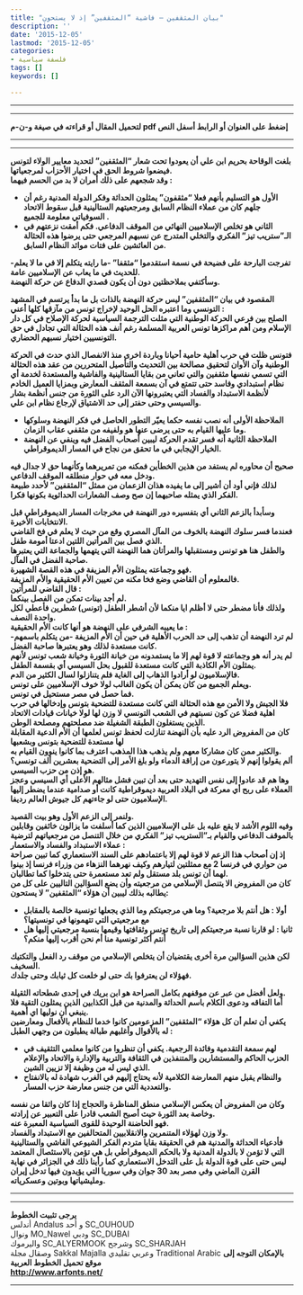 ```yaml
---
title: "بيان المثقفين – فاشية “المثقفين” إذ لا يستحون"
description: ''
date: '2015-12-05'
lastmod: '2015-12-05'
categories:
- فلسفة سياسية
tags: []
keywords: []

---
```

---

---

**لتحميل المقال أو قراءته في صيغة و-ن-م pdf إضغط على العنوان أو الرابط أسفل النص**

---



---

**بلغت الوقاحة بحريم ابن علي أن يعودوا تحت شعار “المثقفين” لتحديد معايير الولاء لتونس فيضعوا شروط الحق في اختيار الأحزاب لمرجعياتها.  
وقد شجعهم على ذلك أمران لا بد من الحسم فيهما :**

* **الأول هو التسليم بأنهم فعلا “مثقفون” يمثلون الحداثة وفكر الدولة المدنية رغم أن جلهم كان من عملاء النظام السابق ومرجعيتهم الستالينية قبل سقوط الاتحاد السوفياتي معلومة للجميع .**
* **الثاني هو تخلص الإسلاميين النهائي من الموقف الدفاعي. فكم أمقت نزعتهم في الـ”ستريب تيز” الفكري والتخلي المتدرج عن نسبهم المرجعي حتى يرضوا هذه الحثالة من العائشين على فتات موائد النظام السابق.**

**تفرجت البارحة على فضيحة في نسمة استقدموا “مثقفا” -ما رايته يتكلم إلا في ما لا يعلم- للحديث في ما يعاب عن الإسلاميين عامة.  
وسأكتفي بملاحظتين دون أن يكون قصدي الدفاع عن حركة النهضة.**

**المقصود في بيان “المثقفين” ليس حركة النهضة بالذات بل ما بدأ يرتسم في المشهد التونسي وما اعتبره الحل الوحيد لإخراج تونس من مآزقها كلها أعني :  
الصلح بين فرعي الحركة الوطنية التي مثلت الترجمة السياسية لحركة الإصلاح في كل دار الإسلام ومن أهم مراكزها تونس العربية المسلمة رغم أنف هذه الحثالة التي تجادل في حق التونسيين اختيار نسبهم الحضاري.**

**فتونس ظلت في حرب أهلية حامية أحيانا وباردة اخرى منذ الانفصال الذي حدث في الحركة الوطنية وآن الأوان لتحقيق مصالحة بين التحديث والتأصيل المتحررين من عقد هذه الحثالة التي تسمي نفسها مثقفين والتي تعاني من بقايا الستالينية والفاشية والمستعدة لخدمة أي نظام استبدادي وفاسد حتى تتمتع في آن بسمعة المثقف المعارض وبمزايا العميل الخادم لأنظمة الاستبداد والفساد التي يعتبرونها الآن الرد على الثورة من جنس أنظمة بشار والسيسي وحتى حفتر إلى حد الاشتياق لإرجاع نظام ابن علي.**

* **الملاحظة الأولى أنه نصب نفسه حكما يعيّر التطور الحاصل في فكر النهضة وسلوكها وما عليها القيام به حتى يرضى عنها هو ولفيفه من مثقفي عقاب الزمان.**
* **الملاحظة الثانية أنه فسر تقدم الحركة ليبين أصحاب الفضل فيه وينفي عن النهضة الخيار الإيجابي في ما تحقق من نجاح في المسار الديموقراطي.**

**صحيح أن محاوره لم يستفد من هذين الخطأين فمكنه من تمريرهما وكأنهما حق لا جدال فيه ودخل معه في حوار منطلقه الموقف الدفاعي.  
لذلك فإني أود أن أشير إلى ما يفيده هذان الزعمان من ممثل “المثقفين” لأحدد طبيعة الفكر الذي يمثله صاحبهما إن صح وصف الشعارات الحداثوية بكونها فكرا.**

**وسأبدأ بالزعم الثاني أي بتفسيره دور النهضة في مخرجات المسار الديموقراطي قبل الانتخابات الأخيرة.  
فعندما فسر سلوك النهضة بالخوف من المآل المصري وقع من حيث لا يعلم في فخ القاضي الذي فصل بين المرأتين اللتين ادعتا أمومة طفل.  
والطفل هنا هو تونس ومستقبلها والمرأتان هما النهضة التي يتهمها والجماعة التي يعتبرها صاحبة الفضل في المآل.  
فهو وجماعته يمثلون الأم المزيفة في هذه القصة الشهيرة.  
فالمعلوم أن القاضي وضع فخا مكنه من تعيين الأم الحقيقية والأم المزيفة.  
قال القاضي للمرأتين :  
لم أجد بينات تمكن من الفصل بينكما.  
ولذلك فأنا مضطر حتى لا أظلم ايا منكما لأن أشطر الطفل (تونس) شطرين فأعطي لكل واحدة النصف.  
ما يعيبه الشرفي على النهضة هو أنها كانت الأم الحقيقية :  
لم ترد النهضة أن تذهب إلى حد الحرب الأهلية في حين أن الأم المزيفة -من يتكلم باسمهم- كانت مستعدة لذلك وهو يعتبرها صاحبة الفضل.  
لم يدر أنه هو وجماعته لا قوة لهم إلا ما يستمدونه من خيانة الثورة وخيانة شعب تونس لأنهم يمثلون الأم الكاذبة التي كانت مستعدة للقبول بحل السيسي أي بقسمة الطفل.  
فالإسلاميون لو أرادوا الذهاب إلى الغاية فلم يتنازلوا لسال الكثير من الدم.  
ويعلم الجميع من كان يمكن أن يكون الغالب لولا خوف الإسلاميين على تونس.  
فما حصل في مصر مستحيل في تونس.  
فلا الجيش ولا الأمن مع هذه الحثالة التي كانت مستعدة للتضحية بتونس وإدخالها في حرب اهلية فضلا عن كون نسبتهم في الشعب التونسي لا وزن لها لولا خيانات قيادات الاتحاد الذين يستغلون الطبقة الشغيلة ضد مصلحتهم ومصلحة الوطن.  
كان من المفروض الرد عليه بأن النهضة تنازلت لحفظ تونس لعلمها أن الأم الدعية المقابلة لها مستعدة للتضحية بتونس وبشعبها  
والكثير ممن كان مشاركا معهم ولم يذهب هذا المذهب اعترف بما كانوا ينوون القيام به.  
ألم يقولوا إنهم لا يتورعون من إراقة الدماء ولو بلغ الأمر إلى التضحية بعشرين ألف تونسي؟  
هو إذن من حزب السيسي.  
وها هم قد عادوا إلى نفس التهديد حتى بعد أن تبين فشل مثالهم الأعلى أي السيسي وعجز العملاء على ربح أي معركة في البلاد العربية ديموقراطية كانت أو صدامية عندما يضطر إليها الإسلاميون حتى لو جاءتهم كل جيوش العالم رديفا.**

**ولنمر إلى الزعم الأول وهو بيت القصيد.  
وفيه اللوم الأشد لا يقع عليه بل على الإسلاميين الذين كما أسلفت ما يزالون خائفين وقابلين بالموقف الدفاعي والقيام بـ”الستريب تيز” الفكري من خلال التنصل من مرجعياتهم لترضية عملاء الاستبداد والفساد والاستعمار :  
إذ إن أصحاب هذا الزعم لا قوة لهم إلا باعتمادهم على السند الاستعماري كما تبين صراحة من حواري في فرنسا 2 مع ممثلتين لتيارهم وكيف نهرهما النزهاء من وزراء فرنسا إذ بينوا لهما أن تونس بلد مستقل ولم تعد مستعمرة حتى يتدخلوا كما تطالبان.  
كان من المفروض الا يتنصل الإسلامي من مرجعيته وأن يضع السؤالين التاليين على كل من يطالبه بذلك ليبين أن هؤلاء “المثقفين” لا يستحون:**

* **أولا : هل أنتم بلا مرجعية؟ وما هي مرجعيتكم وما الذي يجعلها تونسية خالصة بالمقابل مع مرجعيتي التي تتهمونها في تونسيتها؟**
* **ثانيا : لو قارنا نسبة مرجعيتكم إلى تاريخ تونس وثقافتها وقيمها بنسبة مرجعيتي إليها هل أنتم أكثر تونسية منا أم نحن أقرب إليها منكم؟**

**لكن هذين السؤالين مرة أخرى يقتضيان أن يتخلص الإسلامي من موقف رد الفعل والتكتيك السخيف.  
فهؤلاء لن يعترفوا بك حتى لو خلعت كل ثيابك وحتى جلدك.**

**ولعل أفضل من عبر عن موقفهم بكامل الصراحة هو ابن بريك في إحدى شطحاته الثقيلة.  
أما التفاقه ودعوى الكلام باسم الحداثة والمدنية من قبل الكذابين الذين يمثلون التقية فلا ينبغي أن نوليها اي أهمية.  
يكفي أن تعلم أن كل هؤلاء “المثقفين” المزعومين كانوا خدما للنظام بالأفعال ومعارضين له بالأقوال وأغلبهم طبالة يطبلون من وجهي الطبل :**

* **لهم سمعة التقدمية وفائدة الرجعية. يكفي أن تنظروا من كانوا معلمي التثقيف في الحزب الحاكم والمستشارين والمتنفذين في الثقافة والتربية والإدارة والاتحاد والإعلام الذي ليس له من وظيفة إلا تزيين الشين.**
* **والنظام يقبل منهم المعارضة الكلامية لأنه يحتاج إليهم في الغرب شهادة له بالانفتاح والتعددية التي من جنس معارضة حزب المسار.**

**وكان من المفروض أن يعكس الإسلامي منطق المناظرة والحجاج إذا كان واثقا من نفسه وخاصة بعد الثورة حيث أصبح الشعب قادرا على التعبير عن إرادته.  
فهو الحاضنة الوحيدة للقوى السياسية المعبرة عنه.  
ولا وزن لهؤلاء المتنمرين والانقلابيين المتحالفين مع الاستبداد والفساد.  
فأدعياء الحداثة والمدنية هم في الحقيقة بقايا متردم الفكر الشيوعي الفاشي والستالينية التي لا تؤمن لا بالدولة المدنية ولا بالحكم الديموقراطي بل هي تؤمن بالاستئصال المعتمد ليس حتى على قوة الدولة بل على التدخل الاستعماري كما رأينا ذلك في الجزائر في نهاية القرن الماضي وفي مصر بعد 30 جوان وفي سوريا التي يؤيدون فيها تدخل إيران ومليشياتها وبوتين وعسكرياته.**

---

---

**يرجى تثبيت الخطوط**   
 أندلس Andalus  و أحد SC\_OUHOUD  
 ونوال MO\_Nawel  ودبي SC\_DUBAI   
 واليرموك SC\_ALYERMOOK  وشرجح SC\_SHARJAH   
 وصقال مجلة Sakkal Majalla وعربي تقليدي Traditional Arabic  **بالإمكان التوجه إلى موقع تحميل الخطوط العربية  
 http://www.arfonts.net/**

---

###